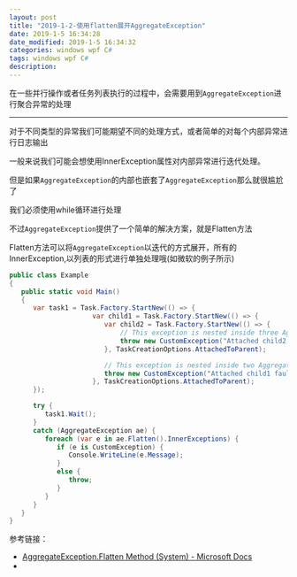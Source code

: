 ```yaml
---
layout: post
title: "2019-1-2-使用flatten展开AggregateException"
date: 2019-1-5 16:34:28
date_modified: 2019-1-5 16:34:32
categories: windows wpf C#
tags: windows wpf C#
description: 
---
```


在一些并行操作或者任务列表执行的过程中，会需要用到`AggregateException`进行聚合异常的处理

-----

对于不同类型的异常我们可能期望不同的处理方式，或者简单的对每个内部异常进行日志输出

一般来说我们可能会想使用InnerException属性对内部异常进行迭代处理。

但是如果`AggregateException`的内部也嵌套了`AggregateException`那么就很尴尬了

我们必须使用while循环进行处理

不过`AggregateException`提供了一个简单的解决方案，就是Flatten方法

Flatten方法可以将`AggregateException`以迭代的方式展开，所有的InnerException,以列表的形式进行单独处理哦(如微软的例子所示)

```C#
public class Example
{
   public static void Main()
   {
      var task1 = Task.Factory.StartNew(() => {
                     var child1 = Task.Factory.StartNew(() => {
                        var child2 = Task.Factory.StartNew(() => {
                            // This exception is nested inside three AggregateExceptions.
                            throw new CustomException("Attached child2 faulted.");
                        }, TaskCreationOptions.AttachedToParent);

                        // This exception is nested inside two AggregateExceptions.
                        throw new CustomException("Attached child1 faulted.");
                     }, TaskCreationOptions.AttachedToParent);
      });

      try {
         task1.Wait();
      }
      catch (AggregateException ae) {
         foreach (var e in ae.Flatten().InnerExceptions) {
            if (e is CustomException) {
               Console.WriteLine(e.Message);
            }
            else {
               throw;
            }
         }
      }
   }
}

```



参考链接：

- [AggregateException.Flatten Method (System) - Microsoft Docs](https://docs.microsoft.com/en-us/dotnet/api/system.aggregateexception.flatten?view=netframework-4.7.2)
- 







